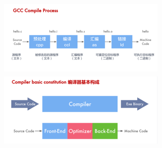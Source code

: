 ![image-20230916233448971](编译原理.assets/image-20230916233448971.png)



![image-20230916233548120](编译原理.assets/image-20230916233548120.png)

